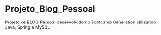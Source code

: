 # Projeto_Blog_Pessoal
Projeto de BLOG Pessoal desenvolvido no Bootcamp Generation utilizando Java, Spring e MySQL
